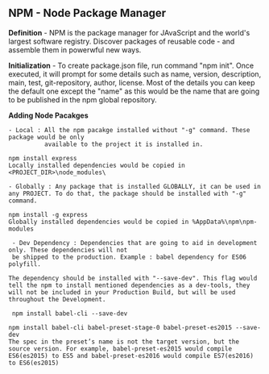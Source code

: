 

## NPM - Node Package Manager


**Definition** - NPM is the package manager for JAvaScript and the world's largest software registry. Discover packages of reusable code - and assemble them in powerwful new ways.


**Initialization** - To create package.json file, run command "npm init". Once executed, it will prompt for
some details such as name, version, description, main, test, git-repository, author, license. Most of the
details you can keep the default one except the "name" as this would be the name that are going to be published in the npm global repository.


**Adding Node Pacakges**

    - Local : All the npm pacakge installed without "-g" command. These package would be only 
              available to the project it is installed in.

    npm install express
    Locally installed dependencies would be copied in <PROJECT_DIR>\node_modules\

    - Globally : Any package that is installed GLOBALLY, it can be used in any PROJECT. To do that, the package should be installed with "-g" command.

    npm install -g express
    Globally installed dependencies would be copied in %AppData%\npm\npm-modules 

     - Dev Dependency : Dependencies that are going to aid in development only. These dependencies will not
     be shipped to the production. Example : babel dependency for ES06 polyfill. 

    The dependency should be installed with "--save-dev". This flag would tell the npm to install mentioned dependencies as a dev-tools, they will not be included in your Production Build, but will be used throughout the Development.

     npm install babel-cli --save-dev

    npm install babel-cli babel-preset-stage-0 babel-preset-es2015 --save-dev
    The spec in the preset’s name is not the target version, but the source version. For example, babel-preset-es2015 would compile ES6(es2015) to ES5 and babel-preset-es2016 would compile ES7(es2016) to ES6(es2015)


